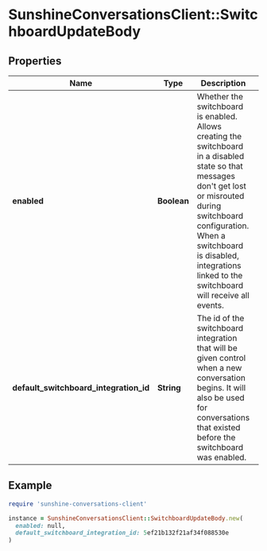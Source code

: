 # SunshineConversationsClient::SwitchboardUpdateBody

## Properties

| Name | Type | Description | Notes |
| ---- | ---- | ----------- | ----- |
| **enabled** | **Boolean** | Whether the switchboard is enabled. Allows creating the switchboard in a disabled state so that messages don&#39;t get lost or misrouted during switchboard configuration. When a switchboard is disabled, integrations linked to the switchboard will receive all events. | [optional] |
| **default_switchboard_integration_id** | **String** | The id of the switchboard integration that will be given control when a new conversation begins. It will also be used for conversations that existed before the switchboard was enabled. | [optional] |

## Example

```ruby
require 'sunshine-conversations-client'

instance = SunshineConversationsClient::SwitchboardUpdateBody.new(
  enabled: null,
  default_switchboard_integration_id: 5ef21b132f21af34f088530e
)
```

